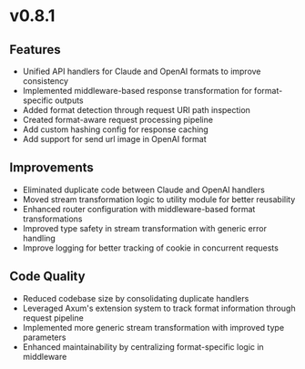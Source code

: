 # v0.8.1

## Features

- Unified API handlers for Claude and OpenAI formats to improve consistency
- Implemented middleware-based response transformation for format-specific outputs
- Added format detection through request URI path inspection
- Created format-aware request processing pipeline
- Add custom hashing config for response caching
- Add support for send url image in OpenAI format

## Improvements

- Eliminated duplicate code between Claude and OpenAI handlers
- Moved stream transformation logic to utility module for better reusability
- Enhanced router configuration with middleware-based format transformations
- Improved type safety in stream transformation with generic error handling
- Improve logging for better tracking of cookie in concurrent requests

## Code Quality

- Reduced codebase size by consolidating duplicate handlers
- Leveraged Axum's extension system to track format information through request pipeline
- Implemented more generic stream transformation with improved type parameters
- Enhanced maintainability by centralizing format-specific logic in middleware
